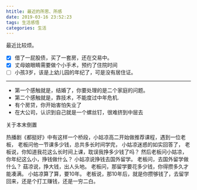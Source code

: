 ```yaml
---
htitle: 最近的所思、所感
date: 2019-03-16 23:52:23
tags: 生活感悟
categories: 生活
---
```


最近比较烦。 

- [x] 借了一屁股债，买了一套房，还在交易中。
- [x] 丈母娘眼睛需要做个小手术，预约了住院时间
- [ ] 小孩3岁，该是上幼儿园的年纪了，可是没有居住证。

---

- 第一个感触就是，结婚了，你要处理的是二个家庭的问题。
- 第二个感触就是，靠技术，不能度过中年危机.
- 有个房贷，你开始害怕失业了
- 在大公司，认识到自己就是一个螺丝钉，很难挤到中层去



关于本末倒置

热播剧《都挺好》中有这样一个桥段，小姑凉高二开始做推荐课程，遇到一位老板，
老板问他一节课多少钱，总共多长时间学完，
小姑凉迷惑的如实回答了，
老板说，你知道我花这么长时间上课，耽误我挣多少钱了吗？
然后老板问小姑凉，你年纪这么小，挣钱做什么？
小姑凉说挣钱去国外留学。
老板问，去国外留学做什么？ 
菇凉说，挣大钱，出人头地。
老板问，那留学要花多少钱，你得攒多久才能凑满。
小姑凉算了算，要10年。
老板说，那10年后，就是你攒够钱了，去留学回来，还是个打工赚钱，还是一穷二白。